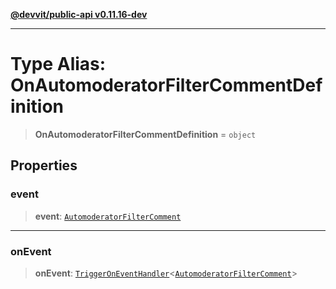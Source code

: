 [**@devvit/public-api v0.11.16-dev**](../README.md)

---

# Type Alias: OnAutomoderatorFilterCommentDefinition

> **OnAutomoderatorFilterCommentDefinition** = `object`

## Properties

<a id="event"></a>

### event

> **event**: [`AutomoderatorFilterComment`](AutomoderatorFilterComment.md)

---

<a id="onevent"></a>

### onEvent

> **onEvent**: [`TriggerOnEventHandler`](TriggerOnEventHandler.md)\<[`AutomoderatorFilterComment`](../@devvit/namespaces/EventTypes/interfaces/AutomoderatorFilterComment.md)\>
